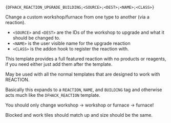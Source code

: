 
	{DFHACK_REACTION_UPGRADE_BUILDING;<SOURCE>;<DEST>;<NAME>;<CLASS>}

Change a custom workshop/furnace from one type to another (via a reaction).
	
* `<SOURCE>` and `<DEST>` are the IDs of the workshop to upgrade and what it should be changed to.
* `<NAME>` is the user visible name for the upgrade reaction
* `<CLASS>` is the addon hook to register the reaction with.
	
This template provides a full featured reaction with no products or reagents, if you need either
just add them after the template.

May be used with all the normal templates that are designed to work with REACTION.

Basically this expands to a `REACTION`, `NAME`, and `BUILDING` tag and otherwise acts much like the
`DFHACK_REACTION` template.
	
You should only change workshop -> workshop or furnace -> furnace!

Blocked and work tiles should match up and size should be the same.
